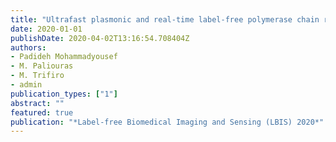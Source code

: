 ```yaml
---
title: "Ultrafast plasmonic and real-time label-free polymerase chain reaction"
date: 2020-01-01
publishDate: 2020-04-02T13:16:54.708404Z
authors: 
- Padideh Mohammadyousef
- M. Paliouras
- M. Trifiro
- admin
publication_types: ["1"]
abstract: ""
featured: true
publication: "*Label-free Biomedical Imaging and Sensing (LBIS) 2020*"
---
```


